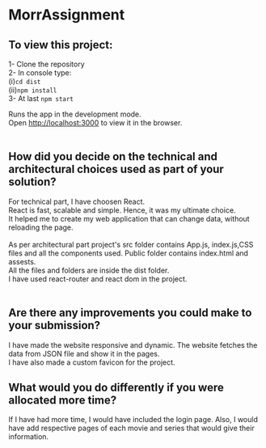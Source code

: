 # MorrAssignment

## To view this project:
1- Clone the repository<br />
2- In console type:<br/>
    (i)`cd dist`<br/>
    (ii)`npm install`<br/>
3- At last `npm start`

Runs the app in the development mode.\
Open [http://localhost:3000](http://localhost:3000) to view it in the browser.
<br/>
<br/>
## How did you decide on the technical and architectural choices used as part of your solution?
For technical part, I have choosen React.<br/>
React is fast, scalable and simple. Hence, it was my ultimate choice. <br/>
It helped me to create my web application that can change data, without reloading the page.<br/>
<br/>
As per architectural part project's src folder contains App.js, index.js,CSS files and all the components used. Public folder contains index.html and assests.<br/>
All the files and folders are inside the dist folder.<br/>
I have used react-router and react dom in the project.<br/>
<br/>
## Are there any improvements you could make to your submission?
I have made the website responsive and dynamic. The website fetches the data from JSON file and show it in the pages.<br/>
I have also made a custom favicon for the project.
<br/>
## What would you do differently if you were allocated more time?
If I have had more time, I would have included the login page. Also, I would have add respective pages of each movie and series that would give their information.<br/>
